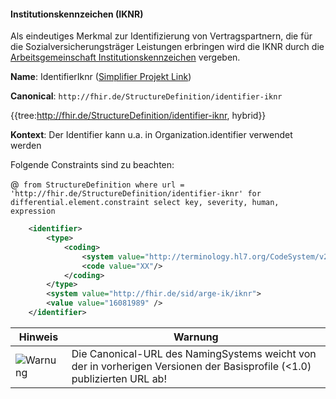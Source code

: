 #### Institutionskennzeichen (IKNR)

Als eindeutiges Merkmal zur Identifizierung von Vertragspartnern, die für die Sozialversicherungsträger Leistungen erbringen wird die IKNR durch die [Arbeitsgemeinschaft Institutionskennzeichen](https://www.dguv.de/arge-ik/index.jsp) vergeben. 

**Name**: IdentifierIknr ([Simplifier Projekt Link](https://simplifier.net/resolve?canonical=http://fhir.de/StructureDefinition/identifier-iknr&scope=de.basisprofil.r4@1.5.0))

**Canonical**: `http://fhir.de/StructureDefinition/identifier-iknr`

{{tree:http://fhir.de/StructureDefinition/identifier-iknr, hybrid}}

**Kontext**: Der Identifier kann u.a. in Organization.identifier verwendet werden

Folgende Constraints sind zu beachten:

@``` from StructureDefinition where url = 'http://fhir.de/StructureDefinition/identifier-iknr' for differential.element.constraint select key, severity, human, expression```

```xml
    <identifier>
        <type>
            <coding>
                <system value="http://terminology.hl7.org/CodeSystem/v2-0203"/>
                <code value="XX"/>
            </coding>
        </type>
        <system value="http://fhir.de/sid/arge-ik/iknr">
        <value value="16081989" />
    </identifier>
```

| Hinweis | Warnung |
|---------|---------------------|
|![Warnung](https://wiki.hl7.de/images/thumb/Attention_icon.svg/100px-Attention_icon.svg.png)| Die Canonical-URL des NamingSystems weicht von der in vorherigen Versionen der Basisprofile (<1.0) publizierten URL ab! |